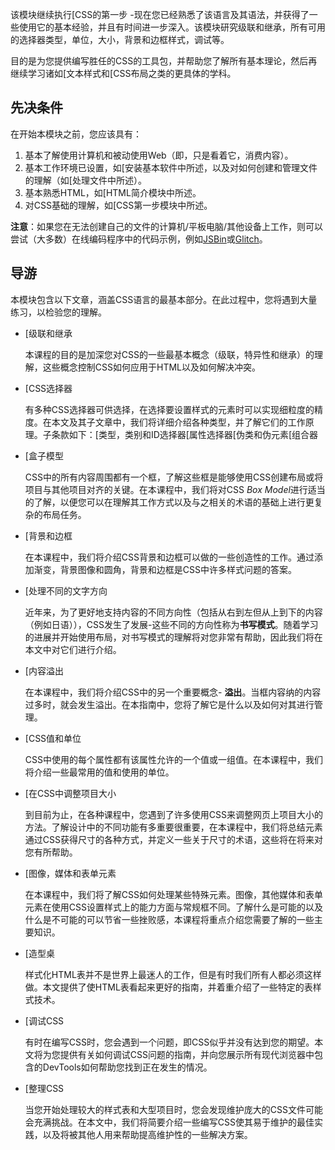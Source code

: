 该模块继续执行[CSS的第一步 -现在您已经熟悉了该语言及其语法，并获得了一些使用它的基本经验，并且有时间进一步深入。该模块研究级联和继承，所有可用的选择器类型，单位，大小，背景和边框样式，调试等。

目的是为您提供编写胜任的CSS的工具包，并帮助您了解所有基本理论，然后再继续学习诸如[文本样式和[CSS布局之类的更具体的学科。

## 先决条件

在开始本模块之前，您应该具有：

1. 基本了解使用计算机和被动使用Web（即，只是看着它，消费内容）。
2. 基本工作环境已设置，如[安装基本软件中所述，以及对如何创建和管理文件的理解（如[处理文件中所述）。
3. 基本熟悉HTML，如[HTML简介模块中所述。
4. 对CSS基础的理解，如[CSS第一步模块中所述。

**注意**：如果您在无法创建自己的文件的计算机/平板电脑/其他设备上工作，则可以尝试（大多数）在线编码程序中的代码示例，例如[JSBin](http://jsbin.com/)或[Glitch](https://glitch.com/)。

## 导游

本模块包含以下文章，涵盖CSS语言的最基本部分。在此过程中，您将遇到大量练习，以检验您的理解。

- [级联和继承 

  本课程的目的是加深您对CSS的一些最基本概念（级联，特异性和继承）的理解，这些概念控制CSS如何应用于HTML以及如何解决冲突。

- [CSS选择器 

  有多种CSS选择器可供选择，在选择要设置样式的元素时可以实现细粒度的精度。在本文及其子文章中，我们将详细介绍各种类型，并了解它们的工作原理。子条款如下：[类型，类别和ID选择器[属性选择器[伪类和伪元素[组合器 

- [盒子模型 

  CSS中的所有内容周围都有一个框，了解这些框是能够使用CSS创建布局或将项目与其他项目对齐的关键。在本课程中，我们将对CSS *Box Model*进行适当的了解，以便您可以在理解其工作方式以及与之相关的术语的基础上进行更复杂的布局任务。

- [背景和边框 

  在本课程中，我们将介绍CSS背景和边框可以做的一些创造性的工作。通过添加渐变，背景图像和圆角，背景和边框是CSS中许多样式问题的答案。

- [处理不同的文字方向 

  近年来，为了更好地支持内容的不同方向性（包括从右到左但从上到下的内容（例如日语）），CSS发生了发展-这些不同的方向性称为**书写模式**。随着学习的进展并开始使用布局，对书写模式的理解将对您非常有帮助，因此我们将在本文中对它们进行介绍。

- [内容溢出 

  在本课程中，我们将介绍CSS中的另一个重要概念- **溢出**。当框内容纳的内容过多时，就会发生溢出。在本指南中，您将了解它是什么以及如何对其进行管理。

- [CSS值和单位 

  CSS中使用的每个属性都有该属性允许的一个值或一组值。在本课程中，我们将介绍一些最常用的值和使用的单位。

- [在CSS中调整项目大小 

  到目前为止，在各种课程中，您遇到了许多使用CSS来调整网页上项目大小的方法。了解设计中的不同功能有多重要很重要，在本课程中，我们将总结元素通过CSS获得尺寸的各种方式，并定义一些关于尺寸的术语，这些将在将来对您有所帮助。

- [图像，媒体和表单元素 

  在本课程中，我们将了解CSS如何处理某些特殊元素。图像，其他媒体和表单元素在使用CSS设置样式上的能力方面与常规框不同。了解什么是可能的以及什么是不可能的可以节省一些挫败感，本课程将重点介绍您需要了解的一些主要知识。

- [造型桌 

  样式化HTML表并不是世界上最迷人的工作，但是有时我们所有人都必须这样做。本文提供了使HTML表看起来更好的指南，并着重介绍了一些特定的表样式技术。

- [调试CSS 

  有时在编写CSS时，您会遇到一个问题，即CSS似乎并没有达到您的期望。本文将为您提供有关如何调试CSS问题的指南，并向您展示所有现代浏览器中包含的DevTools如何帮助您找到正在发生的情况。

- [整理CSS 

  当您开始处理较大的样式表和大型项目时，您会发现维护庞大的CSS文件可能会充满挑战。在本文中，我们将简要介绍一些编写CSS使其易于维护的最佳实践，以及将被其他人用来帮助提高维护性的一些解决方案。
